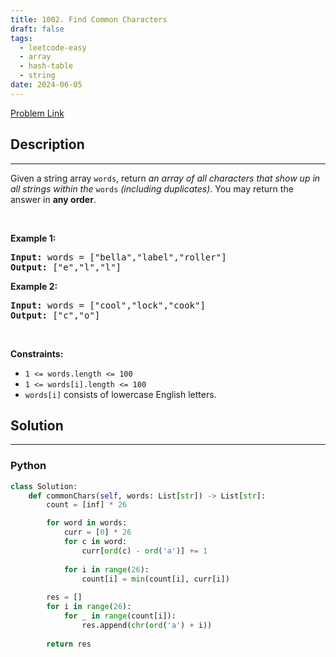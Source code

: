 ```yaml
---
title: 1002. Find Common Characters
draft: false
tags: 
  - leetcode-easy
  - array
  - hash-table
  - string
date: 2024-06-05
---
```


[Problem Link](https://leetcode.com/problems/find-common-characters/)

## Description

---
<p>Given a string array <code>words</code>, return <em>an array of all characters that show up in all strings within the </em><code>words</code><em> (including duplicates)</em>. You may return the answer in <strong>any order</strong>.</p>

<p>&nbsp;</p>
<p><strong class="example">Example 1:</strong></p>
<pre><strong>Input:</strong> words = ["bella","label","roller"]
<strong>Output:</strong> ["e","l","l"]
</pre><p><strong class="example">Example 2:</strong></p>
<pre><strong>Input:</strong> words = ["cool","lock","cook"]
<strong>Output:</strong> ["c","o"]
</pre>
<p>&nbsp;</p>
<p><strong>Constraints:</strong></p>

<ul>
	<li><code>1 &lt;= words.length &lt;= 100</code></li>
	<li><code>1 &lt;= words[i].length &lt;= 100</code></li>
	<li><code>words[i]</code> consists of lowercase English letters.</li>
</ul>


## Solution

---
### Python
``` py title='find-common-characters'
class Solution:
    def commonChars(self, words: List[str]) -> List[str]:
        count = [inf] * 26

        for word in words:
            curr = [0] * 26
            for c in word:
                curr[ord(c) - ord('a')] += 1
            
            for i in range(26):
                count[i] = min(count[i], curr[i])
        
        res = []
        for i in range(26):
            for _ in range(count[i]):
                res.append(chr(ord('a') + i))
        
        return res
```

